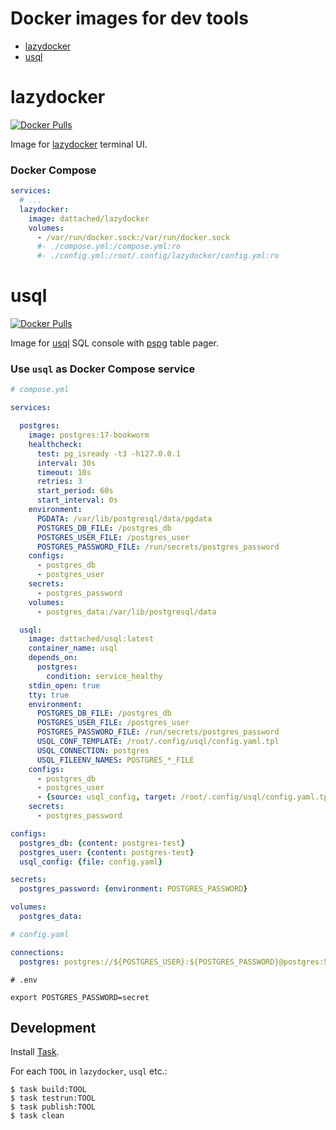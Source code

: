 # Docker images for dev tools

* [lazydocker](https://github.com/jesseduffield/lazydocker)
* [usql](https://github.com/xo/usql)

# lazydocker

[![Docker Pulls](https://img.shields.io/docker/pulls/dattached/lazydocker)](https://hub.docker.com/r/dattached/lazydocker)


Image for [lazydocker](https://github.com/jesseduffield/lazydocker) terminal UI.

### Docker Compose

```yaml
services:
  # ...
  lazydocker:
    image: dattached/lazydocker
    volumes:
      - /var/run/docker.sock:/var/run/docker.sock
      #- ./compose.yml:/compose.yml:ro
      #- ./config.yml:/root/.config/lazydocker/config.yml:ro
```

# usql

[![Docker Pulls](https://img.shields.io/docker/pulls/dattached/usql)](https://hub.docker.com/r/dattached/usql)


Image for [usql](https://github.com/xo/usql) SQL console with [pspg](https://github.com/okbob/pspg) table pager.

### Use `usql` as Docker Compose service

```yaml
# compose.yml

services:

  postgres:
    image: postgres:17-bookworm
    healthcheck:
      test: pg_isready -t3 -h127.0.0.1
      interval: 30s
      timeout: 10s
      retries: 3
      start_period: 60s
      start_interval: 0s
    environment:
      PGDATA: /var/lib/postgresql/data/pgdata
      POSTGRES_DB_FILE: /postgres_db
      POSTGRES_USER_FILE: /postgres_user
      POSTGRES_PASSWORD_FILE: /run/secrets/postgres_password
    configs:
      - postgres_db
      - postgres_user
    secrets:
      - postgres_password
    volumes:
      - postgres_data:/var/lib/postgresql/data

  usql:
    image: dattached/usql:latest
    container_name: usql
    depends_on:
      postgres:
        condition: service_healthy
    stdin_open: true
    tty: true
    environment:
      POSTGRES_DB_FILE: /postgres_db
      POSTGRES_USER_FILE: /postgres_user
      POSTGRES_PASSWORD_FILE: /run/secrets/postgres_password
      USQL_CONF_TEMPLATE: /root/.config/usql/config.yaml.tpl
      USQL_CONNECTION: postgres
      USQL_FILEENV_NAMES: POSTGRES_*_FILE
    configs:
      - postgres_db
      - postgres_user
      - {source: usql_config, target: /root/.config/usql/config.yaml.tpl}
    secrets:
      - postgres_password

configs:
  postgres_db: {content: postgres-test}
  postgres_user: {content: postgres-test}
  usql_config: {file: config.yaml}

secrets:
  postgres_password: {environment: POSTGRES_PASSWORD}

volumes:
  postgres_data:
```

```yaml
# config.yaml

connections:
  postgres: postgres://${POSTGRES_USER}:${POSTGRES_PASSWORD}@postgres:5432/${POSTGRES_DB}
```

```shell
# .env

export POSTGRES_PASSWORD=secret
```

## Development

Install [Task](https://taskfile.dev).

For each `TOOL` in `lazydocker`, `usql` etc.:

```shell
$ task build:TOOL
$ task testrun:TOOL
$ task publish:TOOL
$ task clean
```
